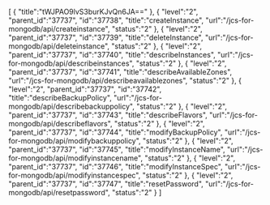 [
	{
		"title":"tWJPAO9lvS3burKJvQn6JA=="
	},
	{
		"level":"2",
		"parent_id":"37737",
		"id":"37738",
		"title":"createInstance",
		"url":"/jcs-for-mongodb/api/createinstance",
		"status":"2"
	},
	{
		"level":"2",
		"parent_id":"37737",
		"id":"37739",
		"title":"deleteInstance",
		"url":"/jcs-for-mongodb/api/deleteinstance",
		"status":"2"
	},
	{
		"level":"2",
		"parent_id":"37737",
		"id":"37740",
		"title":"describeInstances",
		"url":"/jcs-for-mongodb/api/describeinstances",
		"status":"2"
	},
	{
		"level":"2",
		"parent_id":"37737",
		"id":"37741",
		"title":"describeAvailableZones",
		"url":"/jcs-for-mongodb/api/describeavailablezones",
		"status":"2"
	},
	{
		"level":"2",
		"parent_id":"37737",
		"id":"37742",
		"title":"describeBackupPolicy",
		"url":"/jcs-for-mongodb/api/describebackuppolicy",
		"status":"2"
	},
	{
		"level":"2",
		"parent_id":"37737",
		"id":"37743",
		"title":"describeFlavors",
		"url":"/jcs-for-mongodb/api/describeflavors",
		"status":"2"
	},
	{
		"level":"2",
		"parent_id":"37737",
		"id":"37744",
		"title":"modifyBackupPolicy",
		"url":"/jcs-for-mongodb/api/modifybackuppolicy",
		"status":"2"
	},
	{
		"level":"2",
		"parent_id":"37737",
		"id":"37745",
		"title":"modifyInstanceName",
		"url":"/jcs-for-mongodb/api/modifyinstancename",
		"status":"2"
	},
	{
		"level":"2",
		"parent_id":"37737",
		"id":"37746",
		"title":"modifyInstanceSpec",
		"url":"/jcs-for-mongodb/api/modifyinstancespec",
		"status":"2"
	},
	{
		"level":"2",
		"parent_id":"37737",
		"id":"37747",
		"title":"resetPassword",
		"url":"/jcs-for-mongodb/api/resetpassword",
		"status":"2"
	}
]